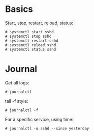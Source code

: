 # Basics

Start, stop, restart, reload, status:

    # systemctl start sshd
    # systemctl stop sshd
    # systemctl restart sshd
    # systemctl reload sshd
    # systemctl status sshd

# Journal

Get all logs:

    # journalctl

tail -f style:

    # journalctl -f

For a specific service, using time:

    # journalctl -u sshd --since yesterday
